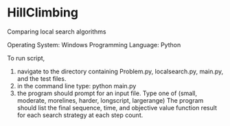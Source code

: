 # HillClimbing
 Comparing local search algorithms



Operating System: Windows
Programming Language: Python

To run script, 
1. navigate to the directory containing Problem.py, localsearch.py, main.py, and the test files.
2. in the command line type: python main.py
3. the program should prompt for an input file. Type one of (small, moderate, morelines, harder, longscript, largerange)
The program should list the final sequence, time, and objective value function result for each search strategy at each step count.